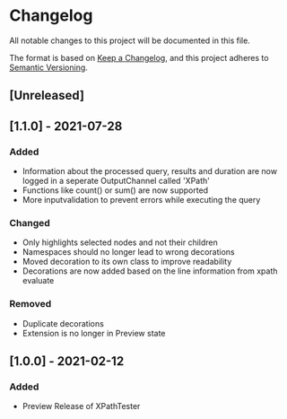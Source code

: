 # Changelog

All notable changes to this project will be documented in this file.

The format is based on [Keep a Changelog](https://keepachangelog.com/en/1.0.0/),
and this project adheres to [Semantic Versioning](https://semver.org/spec/v2.0.0.html).

## [Unreleased]

## [1.1.0] - 2021-07-28

### Added

- Information about the processed query, results and duration are now logged in a seperate OutputChannel called 'XPath'
- Functions like count() or sum() are now supported
- More inputvalidation to prevent errors while executing the query

### Changed

- Only highlights selected nodes and not their children
- Namespaces should no longer lead to wrong decorations
- Moved decoration to its own class to improve readability
- Decorations are now added based on the line information from xpath evaluate

### Removed

- Duplicate decorations
- Extension is no longer in Preview state

## [1.0.0] - 2021-02-12

### Added

- Preview Release of XPathTester
